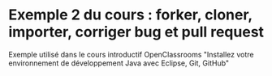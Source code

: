 # Exemple 2 du cours : forker, cloner, importer, corriger bug et pull request

Exemple utilisé dans le cours introductif OpenClassrooms "Installez votre environnement de développement Java avec Eclipse, Git, GitHub"
